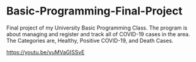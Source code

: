 # Basic-Programming-Final-Project
Final project of my University Basic Programming Class. The program is about managing and register and track all of COVID-19 cases in the area. The Categories are, Healthy, Positive COVID-19, and Death Cases. 


https://youtu.be/vuMVaGISSvE
